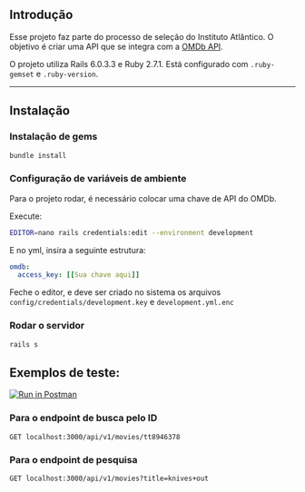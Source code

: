 ## Introdução

Esse projeto faz parte do processo de seleção do Instituto Atlântico. O objetivo é criar uma API que se integra com a [OMDb API](http://www.omdbapi.com/).

O projeto utiliza Rails 6.0.3.3 e Ruby 2.7.1. Está configurado com `.ruby-gemset` e `.ruby-version`.

-----

## Instalação

### Instalação de gems

```bash
bundle install
```

### Configuração de variáveis de ambiente

Para o projeto rodar, é necessário colocar uma chave de API do OMDb.

Execute:

```bash
EDITOR=nano rails credentials:edit --environment development
```

E no yml, insira a seguinte estrutura:

```yml
omdb:
  access_key: [[Sua chave aqui]]
```

Feche o editor, e deve ser criado no sistema os arquivos `config/credentials/development.key` e `development.yml.enc`

### Rodar o servidor

```bash
rails s
```

## Exemplos de teste:

[![Run in Postman](https://run.pstmn.io/button.svg)](https://app.getpostman.com/run-collection/68d53cf26b0100a74820)

### Para o endpoint de busca pelo ID

```
GET localhost:3000/api/v1/movies/tt8946378
```

### Para o endpoint de pesquisa

```
GET localhost:3000/api/v1/movies?title=knives+out
```
